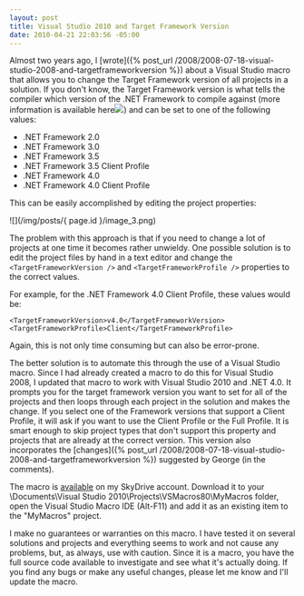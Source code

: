 ```yaml
---
layout: post
title: Visual Studio 2010 and Target Framework Version
date: 2010-04-21 22:03:56 -05:00
---
```


Almost two years ago, I [wrote]({% post_url /2008/2008-07-18-visual-studio-2008-and-targetframeworkversion %}) about a Visual Studio macro that allows you to change the Target Framework version of all projects in a solution. If you don't know, the Target Framework version is what tells the compiler which version of the .NET Framework to compile against (more information is available here![](http://i.ixnp.com/images/v6.27/t.gif)) and can be set to one of the following values:

*   .NET Framework 2.0 
*   .NET Framework 3.0 
*   .NET Framework 3.5
*   .NET Framework 3.5 Client Profile
*   .NET Framework 4.0
*   .NET Framework 4.0 Client Profile  

This can be easily accomplished by editing the project properties:

![](/img/posts/{ page.id }/image_3.png) 

The problem with this approach is that if you need to change a lot of projects at one time it becomes rather unwieldy. One possible solution is to edit the project files by hand in a text editor and change the `<TargetFrameworkVersion />` and `<TargetFrameworkProfile />` properties to the correct values.

For example, for the .NET Framework 4.0 Client Profile, these values would be:

```
<TargetFrameworkVersion>v4.0</TargetFrameworkVersion>
<TargetFrameworkProfile>Client</TargetFrameworkProfile>
```

Again, this is not only time consuming but can also be error-prone.

The better solution is to automate this through the use of a Visual Studio macro. Since I had already created a macro to do this for Visual Studio 2008, I updated that macro to work with Visual Studio 2010 and .NET 4.0. It prompts you for the target framework version you want to set for all of the projects and then loops through each project in the solution and makes the change. If you select one of the Framework versions that support a Client Profile, it will ask if you want to use the Client Profile or the Full Profile. It is smart enough to skip project types that don't support this property and projects that are already at the correct version. This version also incorporates the [changes]({% post_url /2008/2008-07-18-visual-studio-2008-and-targetframeworkversion %}) suggested by George (in the comments). 

The macro is [available](http://cid-93d618d639ec9651.skydrive.live.com/self.aspx/Public/Visual%20Studio%202008%20Macros/ProjectUtilities.vb) on my SkyDrive account. Download it to your <UserProfile>\Documents\Visual Studio 2010\Projects\VSMacros80\MyMacros folder, open the Visual Studio Macro IDE (Alt-F11) and add it as an existing item to the "MyMacros" project.

I make no guarantees or warranties on this macro. I have tested it on several solutions and projects and everything seems to work and not cause any problems, but, as always, use with caution. Since it is a macro, you have the full source code available to investigate and see what it's actually doing. If you find any bugs or make any useful changes, please let me know and I'll update the macro.
